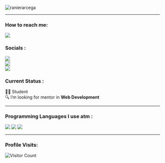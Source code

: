 ![ranierarcega](https://github.com/Rdavee/Rdavee/assets/141089345/eabc7f12-c73b-4b42-80ea-641ee8d63700)

------------------------------------------- 
### How to reach me: 
<a href="mailto: rdavee0412@gmail.com">
<img src="https://img.shields.io/badge/-rdavee0412%40gmail.com-7B83EB?&style=for-the-badge&logo=Microsoft-outlook&logoColor=white" ></a>

### Socials :
<a href="https://www.linkedin.com/in/Rdaavee/"><img src="https://img.shields.io/badge/LinkedIn-%230077B5.svg?&style=for-the-badge&logo=linkedin&logoColor=white"></a> <br>
<a href="https://www.facebook.com/rdaavee/"><img src="https://img.shields.io/badge/Facebook-1877F2?style=for-the-badge&logo=facebook&logoColor=white"></a> <br>
<a href="https://instagram.com/rdaavee"><img src="https://img.shields.io/badge/Instagram-%23E4405F.svg?&style=for-the-badge&logo=instagram&logoColor=white"></a> 


### Current Status :

 👦🏻 Student <br>
 🔍 I’m looking for mentor in <strong>Web Development</strong> <br>

------------------------------------------- 

### Programming Languages ​​I use atm :

<img src="https://img.shields.io/badge/html5-%23E34F26.svg?style=for-the-badge&logo=html5&logoColor=white">   
<img src="https://img.shields.io/badge/css3%20-%2314354C.svg?&style=for-the-badge&logo=css3&logoColor=white">   
<img src="https://img.shields.io/badge/javascript%20-%23323330.svg?&style=for-the-badge&logo=javascript&logoColor=%23F7DF1E">

[//]: <> (Credits: Sir Carl Castanas layout)
[//]: <> (Credits: carlcastanas)
[//]: <> (Credits: Last edited on: 01/12/23)


------------------------------------------- 

### Profile Visits:
![Visitor Count](https://profile-counter.glitch.me/{Rdavee}/count.svg)
